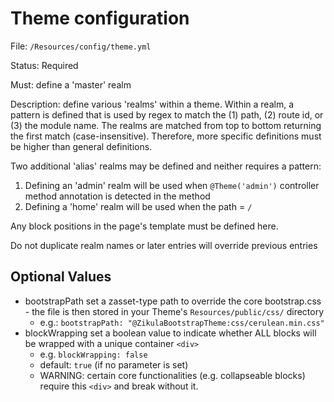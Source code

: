 # Theme configuration

File: `/Resources/config/theme.yml`

Status: Required

Must: define a 'master' realm

Description: define various 'realms' within a theme. Within a realm, a pattern is defined that is used by regex
to match the (1) path, (2) route id, or (3) the module name. The realms are matched from top to bottom returning the
first match (case-insensitive). Therefore, more specific definitions must be higher than general definitions.

Two additional 'alias' realms may be defined and neither requires a pattern:
  1) Defining an 'admin' realm will be used when `@Theme('admin')` controller method annotation is detected in the method
  2) Defining a 'home' realm will be used when the path = `/`

Any block positions in the page's template must be defined here.

Do not duplicate realm names or later entries will override previous entries

## Optional Values

- bootstrapPath
    set a zasset-type path to override the core bootstrap.css - the file is then stored in your Theme's
    `Resources/public/css/` directory
    - e.g.: `bootstrapPath: "@ZikulaBootstrapTheme:css/cerulean.min.css"`
- blockWrapping
    set a boolean value to indicate whether ALL blocks will be wrapped with a unique container `<div>`
     - e.g. `blockWrapping: false`
     - default: `true` (if no parameter is set)
     - WARNING: certain core functionalities (e.g. collapseable blocks) require this `<div>` and break without it.
